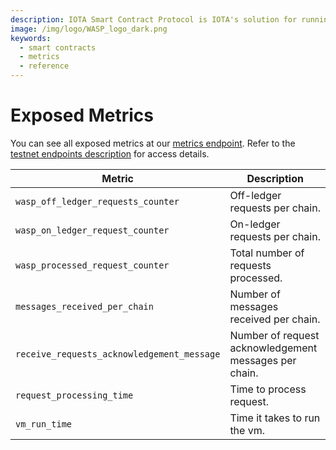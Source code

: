 ```yaml
---
description: IOTA Smart Contract Protocol is IOTA's solution for running smart contracts on top of the IOTA tangle.
image: /img/logo/WASP_logo_dark.png
keywords:
  - smart contracts
  - metrics
  - reference
---
```


# Exposed Metrics

You can see all exposed metrics at our [metrics endpoint](https://wasp.sc.iota.org/metrics). Refer to the [testnet endpoints description](/smart-contracts/testnet#endpoints) for access details.

| Metric                                     | Description                                           |
| ------------------------------------------ | ----------------------------------------------------- |
| `wasp_off_ledger_requests_counter`         | Off-ledger requests per chain.                        |
| `wasp_on_ledger_request_counter`           | On-ledger requests per chain.                         |
| `wasp_processed_request_counter`           | Total number of requests processed.                   |
| `messages_received_per_chain`              | Number of messages received per chain.                |
| `receive_requests_acknowledgement_message` | Number of request acknowledgement messages per chain. |
| `request_processing_time`                  | Time to process request.                              |
| `vm_run_time`                              | Time it takes to run the vm.                          |
